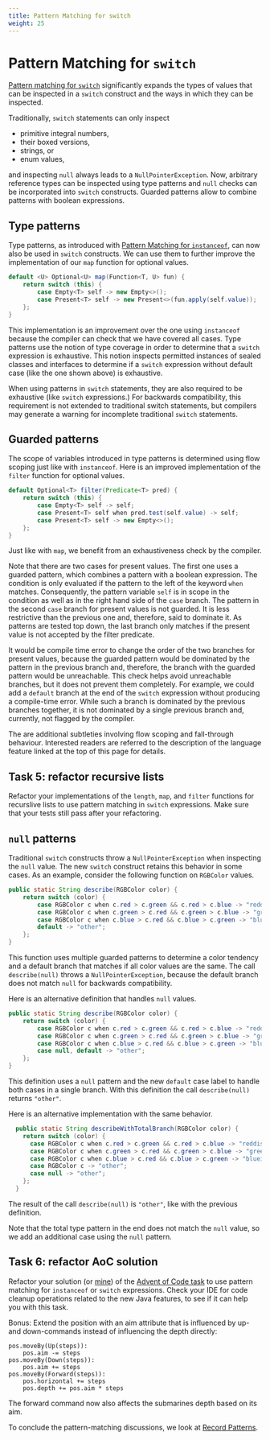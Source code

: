 ```yaml
---
title: Pattern Matching for switch
weight: 25
---
```


# Pattern Matching for `switch`

[Pattern matching for `switch`](https://openjdk.org/jeps/441)
significantly expands the types of values
that can be inspected in a `switch` construct
and the ways in which they can be inspected.

Traditionally,
`switch` statements can only inspect 
  * primitive integral numbers,
  * their boxed versions,
  * strings, or
  * enum values,

and inspecting `null` always leads to a `NullPointerException`.
Now, arbitrary reference types can be inspected using type patterns
and `null` checks can be incorporated into `switch` constructs.
Guarded patterns allow to combine patterns with boolean expressions.

## Type patterns

Type patterns,
as introduced with [Pattern Matching for `instanceof`](../instanceof),
can now also be used in `switch` constructs.
We can use them to further improve the implementation 
of our `map` function for optional values.

```java
default <U> Optional<U> map(Function<T, U> fun) {
    return switch (this) {
        case Empty<T> self -> new Empty<>();
        case Present<T> self -> new Present<>(fun.apply(self.value));
    };
}
```

This implementation is an improvement over the one using `instanceof`
because the compiler can check that we have covered all cases.
Type patterns use the notion of type coverage
in order to determine that a `switch` expression is exhaustive.
This notion inspects permitted instances of sealed classes and interfaces
to determine if a `switch` expression without default case
(like the one shown above)
is exhaustive.

When using patterns in `switch` statements,
they are also required to be exhaustive (like `switch` expressions.)
For backwards compatibility,
this requirement is not extended to traditional switch statements,
but compilers may generate a warning 
for incomplete traditional `switch` statements.

## Guarded patterns

The scope of variables introduced in type patterns 
is determined using flow scoping just like with `instanceof`.
Here is an improved implementation of the `filter` function for optional values.

```java
default Optional<T> filter(Predicate<T> pred) {
    return switch (this) {
        case Empty<T> self -> self;
        case Present<T> self when pred.test(self.value) -> self;
        case Present<T> self -> new Empty<>();
    };
}
```

Just like with `map`, we benefit from an exhaustiveness check by the compiler.

Note that there are two cases for present values.
The first one uses a guarded pattern,
which combines a pattern with a boolean expression.
The condition is only evaluated if the pattern to the left of the keyword `when` matches.
Consequently, the pattern variable `self` is in scope in the condition
as well as in the right hand side of the `case` branch.
The pattern in the second `case` branch for present values is not guarded.
It is less restrictive than the previous one and, therefore, said to dominate it.
As patterns are tested top down, the last branch only matches 
if the present value is not accepted by the filter predicate.

It would be compile time error 
to change the order of the two branches for present values,
because the guarded pattern would be dominated 
by the pattern in the previous branch and, therefore,
the branch with the guarded pattern would be unreachable.
This check helps avoid unreachable branches,
but it does not prevent them completely.
For example, we could add a `default` branch
at the end of the `switch` expression
without producing a compile-time error.
While such a branch is dominated by the previous branches together,
it is not dominated by a single previous branch and, currently,
not flagged by the compiler.

The are additional subtleties involving flow scoping and fall-through behaviour.
Interested readers are referred to the description of the language feature
linked at the top of this page for details.

## Task 5: refactor recursive lists

Refactor your implementations of the `length`, `map`, and `filter` functions
for recurslive lists to use pattern matching in `switch` expressions.
Make sure that your tests still pass after your refactoring.

## `null` patterns

Traditional `switch` constructs throw a `NullPointerException`
when inspecting the `null` value.
The new `switch` construct retains this behavior in some cases.
As an example, consider the following function on `RGBColor` values.

```java
public static String describe(RGBColor color) {
    return switch (color) {
        case RGBColor c when c.red > c.green && c.red > c.blue -> "reddish";
        case RGBColor c when c.green > c.red && c.green > c.blue -> "greenish";
        case RGBColor c when c.blue > c.red && c.blue > c.green -> "blueish";
        default -> "other";
    };
}
```

This function uses multiple guarded patterns to determine a color tendency
and a default branch that matches if all color values are the same.
The call `describe(null)` throws a `NullPointerException`,
because the default branch does not match `null` for backwards compatibility.

Here is an alternative definition that handles `null` values.

```java
public static String describe(RGBColor color) {
    return switch (color) {
        case RGBColor c when c.red > c.green && c.red > c.blue -> "reddish";
        case RGBColor c when c.green > c.red && c.green > c.blue -> "greenish";
        case RGBColor c when c.blue > c.red && c.blue > c.green -> "blueish";
        case null, default -> "other";
    };
}
```
This definition uses a `null` pattern and the new `default` case label
to handle both cases in a single branch.
With this definition the call `describe(null)` returns `"other"`.

Here is an alternative implementation with the same behavior.

```java
  public static String describeWithTotalBranch(RGBColor color) {
    return switch (color) {
      case RGBColor c when c.red > c.green && c.red > c.blue -> "reddish";
      case RGBColor c when c.green > c.red && c.green > c.blue -> "greenish";
      case RGBColor c when c.blue > c.red && c.blue > c.green -> "blueish";
      case RGBColor c -> "other";
      case null -> "other";
    };
  }
```

The result of the call `describe(null)` is `"other"`,
like with the previous definition.

Note that the total type pattern in the end does not match the `null` value,
so we add an additional case using the `null` pattern.

## Task 6: refactor AoC solution

Refactor your solution
(or [mine](https://github.com/sebfisch/java-data-code/blob/solutions/src/main/java/sebfisch/aoc21/day02/Position.java)) 
of the
[Advent of Code task](../records/#task-3-solve-advent-of-code-task)
to use pattern matching for `instanceof` or `switch` expressions.
Check your IDE for code cleanup operations related to the new Java features,
to see if it can help you with this task.

Bonus: Extend the position with an aim attribute
that is influenced by up- and down-commands 
instead of influencing the depth directly:

```
pos.moveBy(Up(steps)):
    pos.aim -= steps
pos.moveBy(Down(steps)):
    pos.aim += steps
pos.moveBy(Forward(steps)):
    pos.horizontal += steps
    pos.depth += pos.aim * steps
```

The forward command now also affects the submarines depth based on its aim.

To conclude the pattern-matching discussions,
we look at [Record Patterns](../recordpatterns).
